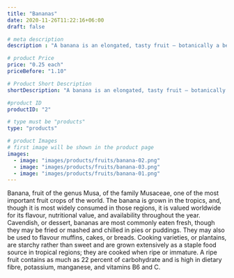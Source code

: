 ```yaml
---
title: "Bananas"
date: 2020-11-26T11:22:16+06:00
draft: false

# meta description
description : "A banana is an elongated, tasty fruit – botanically a berry – produced by several kinds of large herbaceous flowering plants."

# product Price
price: "0.25 each"
priceBefore: "1.10"

# Product Short Description
shortDescription: "A banana is an elongated, tasty fruit – botanically a berry – produced by several kinds of large herbaceous flowering plants."

#product ID
productID: "2"

# type must be "products"
type: "products"

# product Images
# first image will be shown in the product page
images:
  - image: "images/products/fruits/banana-02.png"
  - image: "images/products/fruits/banana-03.png"
  - image: "images/products/fruits/banana-01.png"
---
```


Banana, fruit of the genus Musa, of the family Musaceae, one of the most important fruit crops of the world. The banana is grown in the tropics, and, though it is most widely consumed in those regions, it is valued worldwide for its flavour, nutritional value, and availability throughout the year. Cavendish, or dessert, bananas are most commonly eaten fresh, though they may be fried or mashed and chilled in pies or puddings. They may also be used to flavour muffins, cakes, or breads. Cooking varieties, or plantains, are starchy rather than sweet and are grown extensively as a staple food source in tropical regions; they are cooked when ripe or immature. A ripe fruit contains as much as 22 percent of carbohydrate and is high in dietary fibre, potassium, manganese, and vitamins B6 and C.
